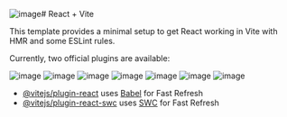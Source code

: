 ![image](https://github.com/Shade78/CarsCatalogReactJS/assets/43784874/7dfbb17d-7c1f-4474-b9d7-4331b389c878)# React + Vite

This template provides a minimal setup to get React working in Vite with HMR and some ESLint rules.

Currently, two official plugins are available:

![image](https://github.com/Shade78/CarsCatalogReactJS/assets/43784874/0623445f-0d47-453a-abfa-8ee9171d4707)
![image](https://github.com/Shade78/CarsCatalogReactJS/assets/43784874/7327b6d5-1e8d-45b9-81fd-0462acef84af)
![image](https://github.com/Shade78/CarsCatalogReactJS/assets/43784874/dd2f3545-8a97-4f8a-8c53-fd6f77767ef3)
![image](https://github.com/Shade78/CarsCatalogReactJS/assets/43784874/204fa71a-2617-41d5-9456-e4d82fdc83a3)
![image](https://github.com/Shade78/CarsCatalogReactJS/assets/43784874/c1352f4b-78a7-480c-83f1-620e176ca1ab)
![image](https://github.com/Shade78/CarsCatalogReactJS/assets/43784874/e923fdee-13c8-40d4-9f9c-5eb37b33e93e)
![image](https://github.com/Shade78/CarsCatalogReactJS/assets/43784874/45f7c324-b6a1-46de-b6fe-18144bb2f5bd)






- [@vitejs/plugin-react](https://github.com/vitejs/vite-plugin-react/blob/main/packages/plugin-react/README.md) uses [Babel](https://babeljs.io/) for Fast Refresh
- [@vitejs/plugin-react-swc](https://github.com/vitejs/vite-plugin-react-swc) uses [SWC](https://swc.rs/) for Fast Refresh
